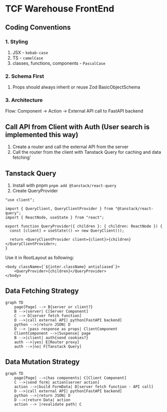 # TCF Warehouse FrontEnd
## Coding Conventions
### 1. Styling
1. JSX - `kebab-case`
2. TS - `camelCase`
3. classes, functions, components - `PascalCase`

### 2. Schema First
1. Props should always inherit or reuse Zod BasicObjectSchema

### 3. Architecture
Flow: Component -> Action -> External API call to FastAPI backend

## Call API from Client with Auth (User search is implemented this way)
1. Create a router and call the external API from the server
2. Call the router from the client with Tanstack Query for caching and data fetching'

## Tanstack Query
1. Install with pnpm `pnpm add @tanstack/react-query`
2. Create QueryProvider
```tsx
"use client";

import { QueryClient, QueryClientProvider } from "@tanstack/react-query";
import { ReactNode, useState } from "react";

export function QueryProvider({ children }: { children: ReactNode }) {
  const [client] = useState(() => new QueryClient());

  return <QueryClientProvider client={client}>{children}</QueryClientProvider>;
}
```
Use it in RootLayout as following:
```tsx
<body className={`${inter.className} antialiased`}>
    <QueryProvider>{children}</QueryProvider>
</body>
```

## Data Fetching Strategy
```mermaid
graph TD
    page[Page] --> B{server or client?}
    B -->|server| C[Server Component]
    C --> D[server fetch function]
    D -->|call external API| python[FastAPI backend]
    python -->|return JSON| D
    D --> |pass response as props| ClientComponent
    ClientComponent -->|Suspense| page
    B -->|client| auth{send cookies?}
    auth -->|yes| E[Router proxy]
    auth -->|no| F[Tanstack Query]
```

## Data Mutation Strategy
```mermaid
graph TD
    page[Page] -->|has components| C[Client Component]
    C -->|send form| action[server action]
    action -->|build FormData| D[server fetch function - API call]
    D -->|call external API| python[FastAPI backend]
    python -->|return JSON| D
    D -->|return Data| action
    action --> |revalidate path| C
```
